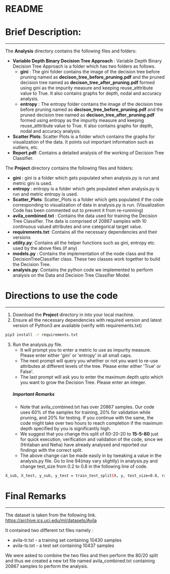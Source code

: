 # README
# Brief Description:
---
The __Analysis__ directory contains the following files and folders:
- __Variable Depth Binary Decision Tree Approach__ : Variable Depth Binary Decision Tree Approach is a folder which has two folders as follows.
    - __gini__ : The gini folder contains the image of the decision tree before pruning named as __decison_tree_before_pruning.pdf__ and the pruned decision tree named as __decison_tree_after_pruning.pdf__ formed using gini as the impurity measure and keeping reuse_atttribute value to True. It also contains graphs for depth, nodal and accuracy analysis.
    - __entropy__ : The entropy folder contains the image of the decision tree before pruning named as __decison_tree_before_pruning.pdf__ and the pruned decision tree named as __decison_tree_after_pruning.pdf__ formed using entropy as the impurity measure and keeping reuse_atttribute value to True. It also contains graphs for depth, nodal and accuracy analysis.
- __Scatter Plots__: Scatter Plots is a folder which contains the graphs for visualization of the data. It points out important information such as outliers, etc.
- __Report.pdf__: Contains a detailed analysis of the working of Decision Tree Classifier.

The __Project__ directory contains the following files and folders:

- __gini__ : gini is a folder which gets populated when analysis.py is run and metric gini is used.
- __entropy__ : entropy is a folder which gets populated when analysis.py is run and metric entropy is used.
- __Scatter_Plots__: Scatter_Plots is a folder which gets populated if the code corresponding to visualization of data in analysis.py is run. (Visualization Code has been commented out to prevent it from re-runnning)
- __avila_combined.txt__ : Contains the data used for training the Decision Tree Classifier. The data is comprised of 20867 samples with 10 continuous valued attributes and one categorical target value.
- __requirements.txt__: Contains all the necessary dependencies and their versions
- __utility.py__: Contains all the helper functions such as gini, entropy etc. used by the above files (if any)
- __models.py__ : Contains the implementation of the node class and the DecisionTreeClassifier class. These two classes work together to build the Decision Tree.
- __analysis.py__: Contains the python code we implemented to perform analysis on the Data and Decision Tree Classifier Model.

# Directions to use the code
---
1. Download the __Project__ directory in  into your local machine.
2. Ensure all the necessary dependencies with required version and latest version of Python3 are available (verify with requirements.txt)
```sh
pip3 install -r requirements.txt
```
3. Run the analysis.py file.
    - It will prompt you to enter a metric to use as impurity measure. Please enter either 'gini' or 'entropy' in all small caps. 
    - The next prompt will query you whether or not you want to re-use attributes at different levels of the tree. Please enter either 'True' or False'.
    - The last prompt will ask you to enter the maximum depth upto which you want to grow the Decision Tree. Please enter an integer.
    ##### Important Remarks
    - Note that avila_combined.txt has over 20867 samples. Our code uses 60% of the samples for training, 20% for validation while pruning, and 20% for testing. If you continue with the same, the code might take over two hours to reach completion if the maximum depth specified by you is significantly high.
    - We suggest that you change this split of 60-20-20 to __15-5-80__ just for quick execution, verification and validation of the code, since we (Hritaban and Neha) have already analysed and reported our findings with the correct split.
    - The above change can be made easily in by tweaking a value in the analysis.py file. Go to line 94(may vary slightly) in analysis.py and change test_size from 0.2 to 0.8 in the following line of code.
```sh
X_sub, X_test, y_sub, y_test = train_test_split(X, y, test_size=0.8, random_state=i + 1)
```

# Final Remarks 
---
The dataset is taken from the following link. 
https://archive.ics.uci.edu/ml/datasets/Avila

It contained two different txt files namely :
- avila-tr.txt - a training set containing 10430 samples
- avila-ts.txt - a test set containing 10437 samples

We were asked to combine the two files and then perform the 80/20 split and thus we created a new txt file named avila_combined.txt containing 20867 samples to perform the analysis.









  
